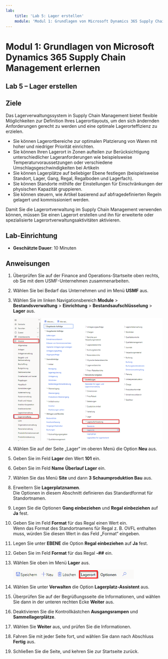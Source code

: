 ```yaml
---
lab:
    title: 'Lab 5: Lager erstellen'
    module: 'Modul 1: Grundlagen von Microsoft Dynamics 365 Supply Chain Management erlernen'
---
```


# Modul 1: Grundlagen von Microsoft Dynamics 365 Supply Chain Management erlernen

## Lab 5 – Lager erstellen

## Ziele
Das Lagerverwaltungssystem in Supply Chain Management bietet flexible Möglichkeiten zur Definition Ihres Lagerortlayouts, um den sich ändernden Anforderungen gerecht zu werden und eine optimale Lagerorteffizienz zu erzielen.

- Sie können Lagerortbereiche zur optimalen Platzierung von Waren mit hoher und niedriger Priorität einrichten.
- Sie können Ihren Lagerort in Zonen aufteilen zur Berücksichtigung unterschiedlicher Lageranforderungen wie beispielsweise Temperaturvoraussetzungen oder verschiedene Umschlagsgeschwindigkeiten bei Artikeln
- Sie können Lagerplätze auf beliebiger Ebene festlegen (beispielsweise Standort, Lager, Gang, Regal, Regalboden und Lagerfach).
- Sie können Standorte mithilfe der Einstellungen für Einschränkungen der physischen Kapazität gruppieren.
- Sie können steuern, wie Artikel basierend auf abfragedefinierten Regeln gelagert und kommissioniert werden.

Damit Sie die Lagerortverwaltung im Supply Chain Management verwenden können, müssen Sie einen Lagerort erstellen und ihn für erweiterte oder spezialisierte Lagerortverwaltungsaktivitäten aktivieren.

## Lab-Einrichtung

   - **Geschätzte Dauer**: 10 Minuten

## Anweisungen

1. Überprüfen Sie auf der Finance and Operations-Startseite oben rechts, ob Sie mit dem USMF-Unternehmen zusammenarbeiten.

1. Wählen Sie bei Bedarf das Unternehmen und im Menü **USMF** aus.

1. Wählen Sie im linken Navigationsbereich **Module** > **Bestandsverwaltung** > **Einrichtung** > **Bestandsaufschlüsselung** > **Lager** aus.

    ![Bildschirmbild mit der Navigation im Lagermodul](./media/lp1-m3-warehouses-module-navigation.png)

1. Wählen Sie auf der Seite „Lager“ im oberen Menü die Option **Neu** aus.

1. Geben Sie im Feld **Lager** den Wert **101** ein.

1. Geben Sie im Feld **Name** **Überlauf Lager** ein.

1. Wählen Sie das Menü **Site** und dann **3 Schaumproduktion Bau** aus.

1. Erweitern Sie **Lagerplatznamen**.  
    Die Optionen in diesem Abschnitt definieren das Standardformat für Standortnamen.

1. Legen Sie die Optionen **Gang einbeziehen** und **Regal einbeziehen** auf **Ja** fest.

1. Geben Sie im Feld **Format** für das Regal einen Wert ein.  
    Wenn das Format des Standortnamens für Regal z. B. OVFL enthalten muss, würden Sie diesen Wert in das Feld „Format“ eingeben.

1. Legen Sie unter **EBENE** die Option **Regal einbeziehen** auf **Ja** fest.

1. Geben Sie im Feld **Format** für das Regal **-##** ein.

1. Wählen Sie oben im Menü **Lager** aus.

    ![Bildschirmbild mit hervorgehobener Menüoption „Lager“](./media/lp1-m3-warehouses-menu-option.png)

1. Wählen Sie unter **Verwalten** die Option **Lagerplatz-Assistent** aus.

1. Überprüfen Sie auf der Begrüßungsseite die Informationen, und wählen Sie dann in der unteren rechten Ecke **Weiter** aus.

1. Deaktivieren Sie die Kontrollkästchen **Ausgangsrampen** und **Sammellagerplätze**.

1. Wählen Sie **Weiter** aus, und prüfen Sie die Informationen.

1. Fahren Sie mit jeder Seite fort, und wählen Sie dann nach Abschluss **Fertig** aus.

1. Schließen Sie die Seite, und kehren Sie zur Startseite zurück.
